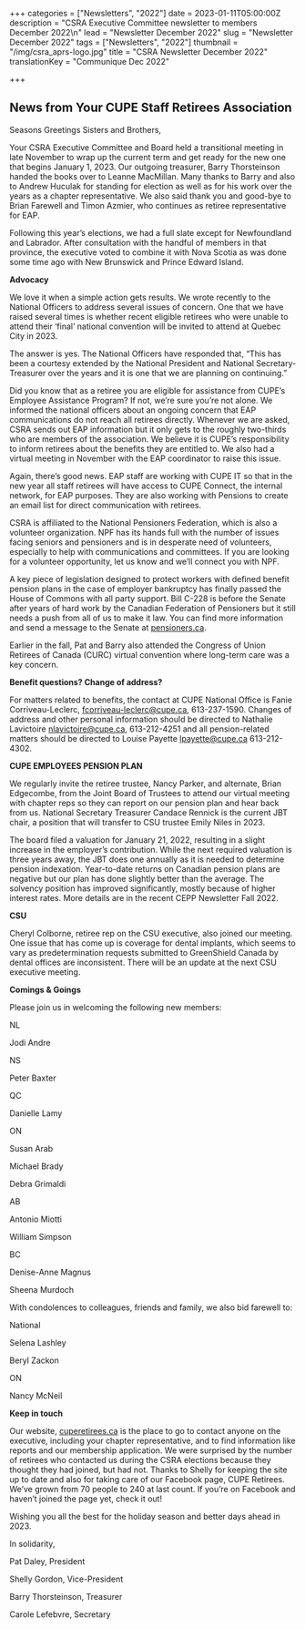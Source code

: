 +++
categories = ["Newsletters", "2022"]
date = 2023-01-11T05:00:00Z
description = "CSRA Executive Committee newsletter to members December 2022\n"
lead = "Newsletter December 2022"
slug = "Newsletter December 2022"
tags = ["Newsletters", "2022"]
thumbnail = "/img/csra_aprs-logo.jpg"
title = "CSRA Newsletter December 2022"
translationKey = "Communique Dec 2022"

+++
## News from Your CUPE Staff Retirees Association

Seasons Greetings Sisters and Brothers,

Your CSRA Executive Committee and Board held a transitional meeting in late November to wrap up the current term and get ready for the new one that begins January 1, 2023. Our outgoing treasurer, Barry Thorsteinson handed the books over to Leanne MacMillan. Many thanks to Barry and also to Andrew Huculak for standing for election as well as for his work over the years as a chapter representative. We also said thank you and good-bye to Brian Farewell and Timon Azmier, who continues as retiree representative for EAP.

Following this year’s elections, we had a full slate except for Newfoundland and Labrador. After consultation with the handful of members in that province, the executive voted to combine it with Nova Scotia as was done some time ago with New Brunswick and Prince Edward Island.

**Advocacy**

We love it when a simple action gets results. We wrote recently to the National Officers to address several issues of concern. One that we have raised several times is whether recent eligible retirees who were unable to attend their ‘final’ national convention will be invited to attend at Quebec City in 2023.

The answer is yes. The National Officers have responded that, “This has been a courtesy extended by the National President and National Secretary-Treasurer over the years and it is one that we are planning on continuing.”

Did you know that as a retiree you are eligible for assistance from CUPE’s Employee Assistance Program? If not, we’re sure you’re not alone. We informed the national officers about an ongoing concern that EAP communications do not reach all retirees directly. Whenever we are asked, CSRA sends out EAP information but it only gets to the roughly two-thirds who are members of the association. We believe it is CUPE’s responsibility to inform retirees about the benefits they are entitled to. We also had a virtual meeting in November with the EAP coordinator to raise this issue.

Again, there’s good news. EAP staff are working with CUPE IT so that in the new year all staff retirees will have access to CUPE Connect, the internal network, for EAP purposes. They are also working with Pensions to create an email list for direct communication with retirees.

CSRA is affiliated to the National Pensioners Federation, which is also a volunteer organization. NPF has its hands full with the number of issues facing seniors and pensioners and is in desperate need of volunteers, especially to help with communications and committees. If you are looking for a volunteer opportunity, let us know and we’ll connect you with NPF.

A key piece of legislation designed to protect workers with defined benefit pension plans in the case of employer bankruptcy has finally passed the House of Commons with all party support. Bill C-228 is before the Senate after years of hard work by the Canadian Federation of Pensioners but it still needs a push from all of us to make it law. You can find more information and send a message to the Senate at [pensioners.ca](http://pensioners.ca).

Earlier in the fall, Pat and Barry also attended the Congress of Union Retirees of Canada (CURC) virtual convention where long-term care was a key concern.

**Benefit questions? Change of address?**

For matters related to benefits, the contact at CUPE National Office is Fanie Corriveau-Leclerc, [fcorriveau-leclerc@cupe.ca](mailto:fcorriveau-leclerc@cupe.ca), 613-237-1590. Changes of address and other personal information should be directed to Nathalie Lavictoire [nlavictoire@cupe.ca](mailto:nlavictoire@cupe.ca), 613-212-4251 and all pension-related matters should be directed to Louise Payette [lpayette@cupe.ca](mailto:lpayette@cupe.ca) 613-212-4302.

**CUPE EMPLOYEES PENSION PLAN**

We regularly invite the retiree trustee, Nancy Parker, and alternate, Brian Edgecombe, from the Joint Board of Trustees to attend our virtual meeting with chapter reps so they can report on our pension plan and hear back from us. National Secretary Treasurer Candace Rennick is the current JBT chair, a position that will transfer to CSU trustee Emily Niles in 2023.

The board filed a valuation for January 21, 2022, resulting in a slight increase in the employer’s contribution. While the next required valuation is three years away, the JBT does one annually as it is needed to determine pension indexation. Year-to-date returns on Canadian pension plans are negative but our plan has done slightly better than the average. The solvency position has improved significantly, mostly because of higher interest rates. More details are in the recent CEPP Newsletter Fall 2022.

**CSU**

Cheryl Colborne, retiree rep on the CSU executive, also joined our meeting. One issue that has come up is coverage for dental implants, which seems to vary as predetermination requests submitted to GreenShield Canada by dental offices are inconsistent. There will be an update at the next CSU executive meeting.

**Comings & Goings**

Please join us in welcoming the following new members:

NL

Jodi Andre

NS

Peter Baxter

QC

Danielle Lamy

ON

Susan Arab

Michael Brady

Debra Grimaldi

AB

Antonio Miotti

William Simpson

BC

Denise-Anne Magnus

Sheena Murdoch

With condolences to colleagues, friends and family, we also bid farewell to:

National

Selena Lashley

Beryl Zackon

ON

Nancy McNeil

**Keep in touch**

Our website, [cuperetirees.ca](http://cuperetirees.ca) is the place to go to contact anyone on the executive, including your chapter representative, and to find information like reports and our membership application. We were surprised by the number of retirees who contacted us during the CSRA elections because they thought they had joined, but had not. Thanks to Shelly for keeping the site up to date and also for taking care of our Facebook page, CUPE Retirees. We’ve grown from 70 people to 240 at last count. If you’re on Facebook and haven’t joined the page yet, check it out!

Wishing you all the best for the holiday season and better days ahead in 2023.

In solidarity,

Pat Daley, President

Shelly Gordon, Vice-President

Barry Thorsteinson, Treasurer

Carole Lefebvre, Secretary